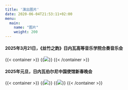 ```yaml
---
title: '演出图片'
date: 2020-06-04T21:53:11+02:00
menu: 
  main:
    name: "图片"
    weight: 200
---
```


#### 2025年3月21日，《丝竹之韵》日内瓦高等音乐学院合奏音乐会

{{< container >}}
  {{<image src="img/events/2025_03_21_geneva_culture.jpeg" >}}
{{< /container >}}


#### 2025年元旦，日内瓦伯尔尼中国使馆新春晚会

{{< container >}}
  {{<image src="img/events/2025_group1.jpg" >}}
  {{<image src="img/events/2025_group2.jpg" >}}
{{< /container >}}